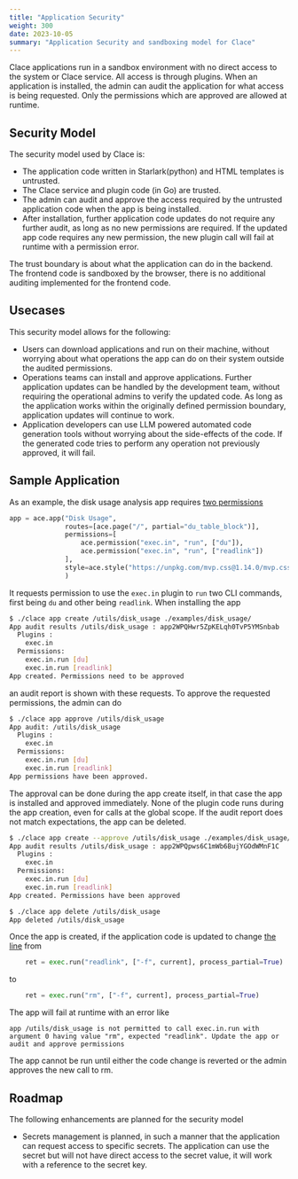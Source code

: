 ```yaml
---
title: "Application Security"
weight: 300
date: 2023-10-05
summary: "Application Security and sandboxing model for Clace"
---
```


Clace applications run in a sandbox environment with no direct access to the system or Clace service. All access is through plugins. When an application is installed, the admin can audit the application for what access is being requested. Only the permissions which are approved are allowed at runtime.

## Security Model

The security model used by Clace is:

- The application code written in Starlark(python) and HTML templates is untrusted.
- The Clace service and plugin code (in Go) are trusted.
- The admin can audit and approve the access required by the untrusted application code when the app is being installed.
- After installation, further application code updates do not require any further audit, as long as no new permissions are required. If the updated app code requires any new permission, the new plugin call will fail at runtime with a permission error.

The trust boundary is about what the application can do in the backend. The frontend code is sandboxed by the browser, there is no additional auditing implemented for the frontend code.

## Usecases

This security model allows for the following:

- Users can download applications and run on their machine, without worrying about what operations the app can do on their system outside the audited permissions.
- Operations teams can install and approve applications. Further application updates can be handled by the development team, without requiring the operational admins to verify the updated code. As long as the application works within the originally defined permission boundary, application updates will continue to work.
- Application developers can use LLM powered automated code generation tools without worrying about the side-effects of the code. If the generated code tries to perform any operation not previously approved, it will fail.

## Sample Application

As an example, the disk usage analysis app requires [two permissions](https://github.com/claceio/clace/blob/8b8975cea2d650c9f80dab6eb70cc5b2ddbe5c40/examples/disk_usage/app.star#L42)

```python
app = ace.app("Disk Usage",
              routes=[ace.page("/", partial="du_table_block")],
              permissions=[
                  ace.permission("exec.in", "run", ["du"]),
                  ace.permission("exec.in", "run", ["readlink"])
              ],
              style=ace.style("https://unpkg.com/mvp.css@1.14.0/mvp.css"),
              )
```

It requests permission to use the `exec.in` plugin to `run` two CLI commands, first being `du` and other being `readlink`. When installing the app

```bash
$ ./clace app create /utils/disk_usage ./examples/disk_usage/
App audit results /utils/disk_usage : app2WPQHwr5ZpKELqh0TvP5YMSnbab
  Plugins :
    exec.in
  Permissions:
    exec.in.run [du]
    exec.in.run [readlink]
App created. Permissions need to be approved
```

an audit report is shown with these requests. To approve the requested permissions, the admin can do

```bash
$ ./clace app approve /utils/disk_usage
App audit: /utils/disk_usage
  Plugins :
    exec.in
  Permissions:
    exec.in.run [du]
    exec.in.run [readlink]
App permissions have been approved.
```

The approval can be done during the app create itself, in that case the app is installed and approved immediately. None of the plugin code runs during the app creation, even for calls at the global scope. If the audit report does not match expectations, the app can be deleted.

```bash
$ ./clace app create --approve /utils/disk_usage ./examples/disk_usage/
App audit results /utils/disk_usage : app2WPQpws6C1mWb6BujYGOdWMnF1C
  Plugins :
    exec.in
  Permissions:
    exec.in.run [du]
    exec.in.run [readlink]
App created. Permissions have been approved

$ ./clace app delete /utils/disk_usage
App deleted /utils/disk_usage
```

Once the app is created, if the application code is updated to change [the line](https://github.com/claceio/clace/blob/8b8975cea2d650c9f80dab6eb70cc5b2ddbe5c40/examples/disk_usage/app.star#L9) from

```python
    ret = exec.run("readlink", ["-f", current], process_partial=True)
```

to

```python
    ret = exec.run("rm", ["-f", current], process_partial=True)
```

The app will fail at runtime with an error like

```
app /utils/disk_usage is not permitted to call exec.in.run with argument 0 having value "rm", expected "readlink". Update the app or audit and approve permissions
```

The app cannot be run until either the code change is reverted or the admin approves the new call to rm.

## Roadmap

The following enhancements are planned for the security model

- Secrets management is planned, in such a manner that the application can request access to specific secrets. The application can use the secret but will not have direct access to the secret value, it will work with a reference to the secret key.
